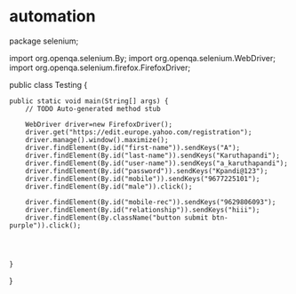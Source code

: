 # automation

package selenium;

import org.openqa.selenium.By;
import org.openqa.selenium.WebDriver;
import org.openqa.selenium.firefox.FirefoxDriver;

public class Testing {

	public static void main(String[] args) {
		// TODO Auto-generated method stub

		WebDriver driver=new FirefoxDriver();
		driver.get("https://edit.europe.yahoo.com/registration");
		driver.manage().window().maximize();
		driver.findElement(By.id("first-name")).sendKeys("A");
		driver.findElement(By.id("last-name")).sendKeys("Karuthapandi");
		driver.findElement(By.id("user-name")).sendKeys("a_karuthapandi");
		driver.findElement(By.id("password")).sendKeys("Kpandi@123");
		driver.findElement(By.id("mobile")).sendKeys("9677225101");
		driver.findElement(By.id("male")).click();

		driver.findElement(By.id("mobile-rec")).sendKeys("9629806093");
		driver.findElement(By.id("relationship")).sendKeys("hiii");
		driver.findElement(By.className("button submit btn-purple")).click();

		
		
		
	}

}
